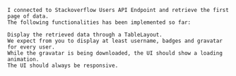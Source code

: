 
    I connected to Stackoverflow Users API Endpoint and retrieve the first page of data. 
	The following functionalities has been implemented so far:
	
    Display the retrieved data through a TableLayout.
    We expect from you to display at least username, badges and gravatar for every user.
    While the gravatar is being downloaded, the UI should show a loading animation.
    The UI should always be responsive.
